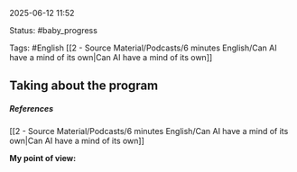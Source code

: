 2025-06-12 11:52

Status: #baby_progress 

Tags: #English 
[[2 - Source Material/Podcasts/6 minutes English/Can AI have a mind of its own|Can AI have a mind of its own]]
## Taking about the program

##### **References** 
[[2 - Source Material/Podcasts/6 minutes English/Can AI have a mind of its own|Can AI have a mind of its own]]

**My point of view:**




